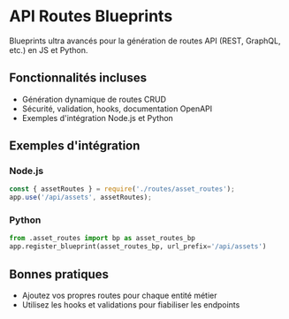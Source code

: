 # API Routes Blueprints

Blueprints ultra avancés pour la génération de routes API (REST, GraphQL, etc.) en JS et Python.

## Fonctionnalités incluses
- Génération dynamique de routes CRUD
- Sécurité, validation, hooks, documentation OpenAPI
- Exemples d'intégration Node.js et Python

## Exemples d'intégration

### Node.js
```js
const { assetRoutes } = require('./routes/asset_routes');
app.use('/api/assets', assetRoutes);
```

### Python
```python
from .asset_routes import bp as asset_routes_bp
app.register_blueprint(asset_routes_bp, url_prefix='/api/assets')
```

## Bonnes pratiques
- Ajoutez vos propres routes pour chaque entité métier
- Utilisez les hooks et validations pour fiabiliser les endpoints
